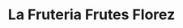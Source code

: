---
title: "La Fruteria Frutes Florez"
url: /oviedo/la-fruteria-frutes-florez/
shop: Gemüse & Obst
---